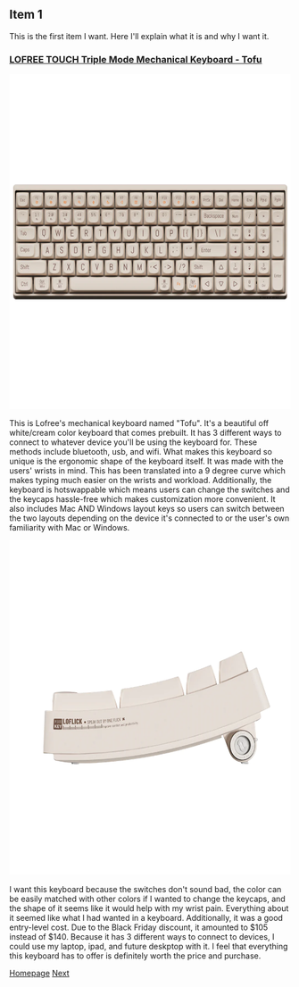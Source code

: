 ## Item 1
<p> This is the first item I want. Here I'll explain what it is and why I want it. </p>

### [LOFREE TOUCH Triple Mode Mechanical Keyboard - Tofu](https://www.example.com)
<img src="/assets/lofree.jpg" width="600" height="600">
<p> This is Lofree's mechanical keyboard named "Tofu". It's a beautiful off white/cream color keyboard that comes prebuilt. It has 3 different ways to connect to whatever device you'll be using the keyboard for. These methods include bluetooth, usb, and wifi. What makes this keyboard so unique is the ergonomic shape of the keyboard itself. It was made with the users' wrists in mind. This has been translated into a 9 degree curve which makes typing much easier on the wrists and workload. Additionally, the keyboard is hotswappable which means users can change the switches and the keycaps hassle-free which makes customization more convenient. It also includes Mac AND Windows layout keys so users can switch between the two layouts depending on the device it's connected to or the user's own familiarity with Mac or Windows. </p>
<img src="/assets/lofreeside.jpg" width="600" height="600">
<p> I want this keyboard because the switches don't sound bad, the color can be easily matched with other colors if I wanted to change the keycaps, and the shape of it seems like it would help with my wrist pain. Everything about it seemed like what I had wanted in a keyboard. Additionally, it was a good entry-level cost. Due to the Black Friday discount, it amounted to $105 instead of $140. Because it has 3 different ways to connect to devices, I could use my laptop, ipad, and future deskptop with it. I feel that everything this keyboard has to offer is definitely worth the price and purchase.
  
 [Homepage](https://github.com/yulizhu0/1600-Markdown-Challenge/blob/682a8ff07e23ece486312e7a1eb05e315825ef91/README.md) [Next](https://github.com/yulizhu0/1600-Markdown-Challenge/blob/134ceec00aefd5e6d3c5b4ca9aab47d3f1fd430d/item2.md)

